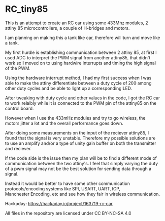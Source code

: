 # RC_tiny85

This is an attempt to create an RC car using some 433Mhz modules, 2 attiny 85 microcontrollers, a couple of H-bridges and motors. 

I am planning on making this a tank like car, therefore will turn and move like a tank.  

My first hurdle is establishing communication between 2 attiny 85, at first I used ADC to interpret the PWM signal from another attiny85, that didn't work so I moved on to using hardwire interrupts and timing the high signal of the PWM. 

Using the hardware interrupt method, I had my first success when I was able to make the attiny differentiate between a duty cycle of 200 among other duty cycles and be able to light up a corresponding LED.  

After tweaking with duty cycle and other values in the code, I got the RC car to work relaibly while it is connected to the PWM pin of the attiny85 on the control board. 

However when I use the 433mHz modules and try to go wireless, the motors jitter a lot and the overall performance goes down.  

After doing some measurements on the input of the reciever attiny85, I found that the signal is very unstable. Therefore my possible 
solutions are to use an amplify and/or a type of unity gain buffer on both the transmitter and reciever. 

If the code side is the issue then my plan will be to find a different mode of communication between the two attiny's. I feel that simply varying the duty of a pwm signal may not be the best solution for sending data through a signal.  

Instead it would be better to have some other communication protocols/encoding systems like SPI, USART, UART, ICP,  
Manchester Encoding, etc and see how they fair in wireless communication. 

Hackaday: https://hackaday.io/project/163719-rc-car

All files in the repository are licensed under CC BY-NC-SA 4.0

